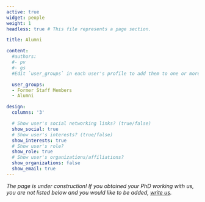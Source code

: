 ```yaml
---
active: true
widget: people
weight: 1
headless: true # This file represents a page section.

title: Alumni

content:
  #authors:
  #- pv
  #- gs
  #Edit `user_groups` in each user's profile to add them to one or more of these groups.

  user_groups:
  - Former Staff Members
  - Alumni

design:
  columns: '3'

  # Show user's social networking links? (true/false)
  show_social: true
  # Show user's interests? (true/false)
  show_interests: true
  # Show user's role?
  show_role: true
  # Show user's organizations/affiliations?
  show_organizations: false
  show_email: true
---
```

*The page is under construction! If you obtained your PhD working with us, you are not listed below and you would like to be added, [write us](mailto:gabriele.sicuro@kcl.ac.uk).*
